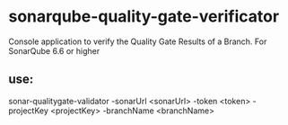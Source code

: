 # sonarqube-quality-gate-verificator
Console application to verify the Quality Gate Results of a Branch. For SonarQube 6.6 or higher

## use:

sonar-qualitygate-validator -sonarUrl \<sonarUrl> -token \<token> -projectKey \<projectKey> -branchName \<branchName>
